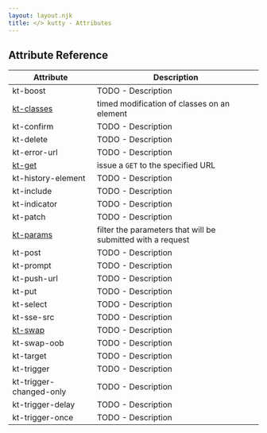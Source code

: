 ```yaml
---
layout: layout.njk
title: </> kutty - Attributes
---
```


## Attribute Reference

| Attribute | Description |
|-----------|-------------|
| kt-boost | TODO - Description
| [kt-classes](/attributes/kt-classes) | timed modification of classes on an element
| kt-confirm | TODO - Description
| kt-delete | TODO - Description
| kt-error-url | TODO - Description
| [kt-get](/attributes/kt-get) | issue a `GET` to the specified URL
| kt-history-element | TODO - Description
| kt-include | TODO - Description
| kt-indicator | TODO - Description
| kt-patch | TODO - Description
| [kt-params](/attributes/kt-params) | filter the parameters that will be submitted with a request
| kt-post | TODO - Description
| kt-prompt | TODO - Description
| kt-push-url | TODO - Description
| kt-put | TODO - Description
| kt-select | TODO - Description
| kt-sse-src | TODO - Description
| [kt-swap](/attributes/kt-swap) | TODO - Description
| kt-swap-oob | TODO - Description
| kt-target | TODO - Description
| kt-trigger | TODO - Description
| kt-trigger-changed-only | TODO - Description
| kt-trigger-delay | TODO - Description
| kt-trigger-once | TODO - Description
